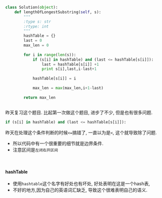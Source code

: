 ```python
class Solution(object):
    def lengthOfLongestSubstring(self, s):
        """
        :type s: str
        :rtype: int
        """
        hashTable = {}
        last = 0
        max_len = 0
        
        for i in range(len(s)):
            if (s[i] in hashTable) and (last <= hashTable[s[i]]):
                last = hashTable[s[i]] +1
                print s[i],last,i-last+1
                
            hashTable[s[i]] = i
                    
            max_len = max(max_len,i+1-last)
            
        return max_len
        
```

昨天复习这个题目. 比起第一次做这个题目, 进步了不少, 但是也有很多问题.

```python
if (s[i] in hashTable) and (last <= hashTable[s[i]]):
```

昨天在处理这个条件判断的时候`<=`搞错了, 一直以为是`<`, 这个就导致除了问题.

- 所以代码中有一个很重要的细节就是边界条件.
- 注意区间是`左闭右开区间`


       
#### hashTable
- 使用`hashtable`这个名字有好处也有坏处, 好处表明在这是一个hash表, 
- 不好的地方,因为自己的英语词汇缺乏, 导致这个很难表明自己的语义.
